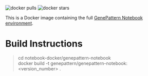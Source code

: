 ![docker pulls](https://img.shields.io/docker/pulls/genepattern/genepattern-notebook.svg) 
![docker stars](https://img.shields.io/docker/stars/genepattern/genepattern-notebook.svg)

This is a Docker image containing the full [GenePattern Notebook environment](https://notebook.genepattern.org).

# Build Instructions
> cd notebook-docker/genepattern-notebook  
> docker build -t genepattern/genepattern-notebook:<version_number> .
